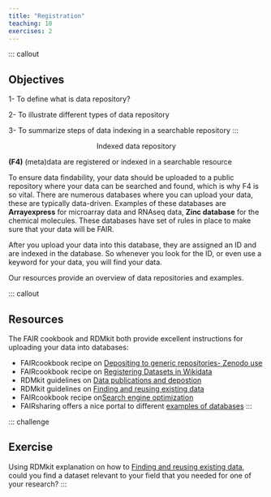 ```yaml
---
title: "Registration"
teaching: 10
exercises: 2
---
```


::: callout
## Objectives
1- To define what is data repository?

2- To illustrate different types of data repository

3- To summarize steps of data indexing in a searchable repository
:::

<p style="text-align: center;">Indexed data repository</p>

**(F4)** (meta)data are registered or indexed in a searchable resource

To ensure data findability, your data should be uploaded to a public repository where your data can be searched and found, which is why F4 is so vital. There are numerous databases where you can upload your data, these are typically data-driven. 
Examples of these databases are **Arrayexpress** for microarray data and RNAseq data, **Zinc database** for the chemical molecules. These databases have set of rules in place to make sure that your data will be FAIR.

After you upload your data into this database, they are assigned an ID and are indexed in the database. So whenever you look for the ID, or even use a keyword for your data, you will find your data.

Our resources provide an overview of data repositories and examples.


::: callout
## Resources
The FAIR cookbook and RDMkit both provide excellent instructions for uploading your data into databases:
- FAIRcookbook recipe on [Depositing to generic repositories- Zenodo use](https://faircookbook.elixir-europe.org/content/recipes/findability/zenodo-deposition.html)
- FAIRcookbook recipe on [Registering Datasets in Wikidata](https://faircookbook.elixir-europe.org/content/recipes/findability/registeringDatasets.html)
- RDMkit guidelines on [Data publications and depostion](https://rdmkit.elixir-europe.org/data_publication)
- RDMkit guidelines on [Finding and reusing existing data](https://rdmkit.elixir-europe.org/existing_data)
- FAIRcookbook recipe on[Search engine optimization](https://faircookbook.elixir-europe.org/content/recipes/findability/seo.html)
- FAIRsharing offers a nice portal to different [examples of databases](https://fairsharing.org/search?fairsharingRegistry=Database&subjects=life%2520science&page=1)
:::

::: challenge
## Exercise
Using RDMkit explanation on how to [Finding and reusing existing data](https://rdmkit.elixir-europe.org/existing_data), could you find a dataset relevant to your field that you needed for one of your research?
:::
